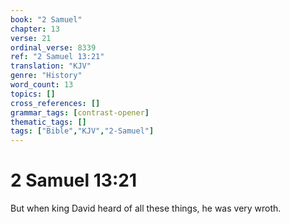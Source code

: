 ```yaml
---
book: "2 Samuel"
chapter: 13
verse: 21
ordinal_verse: 8339
ref: "2 Samuel 13:21"
translation: "KJV"
genre: "History"
word_count: 13
topics: []
cross_references: []
grammar_tags: [contrast-opener]
thematic_tags: []
tags: ["Bible","KJV","2-Samuel"]
---
```


# 2 Samuel 13:21

But when king David heard of all these things, he was very wroth.
